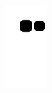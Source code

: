 

![Snake animation](https://github.com/rianzito/rianzito/blob/output/github-contribution-grid-snake.svg)
